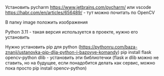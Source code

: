 Установить pycharm https://www.jetbrains.com/pycharm/ или vscode
https://habr.com/en/articles/656489/ - тут можно почитать по OpenCV

В папку image положить изображения


Python 3.11 - такая версия используется в проекте, нужно его установить

Нужно установить pip для  python (https://pythonru.com/baza-znanij/ustanovka-pip-dlja-python-i-bazovye-komandy)
pip install flask opencv-python dlib - установить эти библиотечки (flask и dlib можно не ставить, но на будущее, если понадобится делать как сервис, можно пока просто pip install opencv-python)


